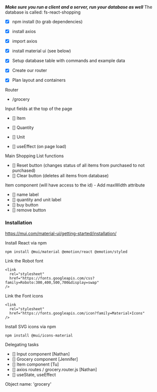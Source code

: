 **_Make sure you run a client and a server, run your database as well_**
The database is called: fs-react-shopping

-   [x] npm install (to grab dependencies)
-   [x] install axios
-   [x] import axios
-   [x] install material ui (see below)
-   [x] Setup database table with commands and example data
-   [x] Create our router

-   [x] Plan layout and containers

Router

-   /grocery

Input fields at the top of the page

-   [] Item
-   [] Quantity
-   [] Unit

-   [] useEffect (on page load)

Main Shopping List functions

-   [] Reset button (changes status of all items from purchased to not purchased)
-   [] Clear button (deletes all items from database)

Item component (will have access to the id) - Add maxWidth attribute

-   [] name label
-   [] quantity and unit label
-   [] buy button
-   [] remove button

### Installation

https://mui.com/material-ui/getting-started/installation/

Install React via npm

```
npm install @mui/material @emotion/react @emotion/styled
```

Link the Robot font

```
<link
  rel="stylesheet"
  href="https://fonts.googleapis.com/css?family=Roboto:300,400,500,700&display=swap"
/>
```

Link the Font icons

```
<link
  rel="stylesheet"
  href="https://fonts.googleapis.com/icon?family=Material+Icons"
/>
```

Install SVG icons via npm

```
npm install @mui/icons-material
```

Delegating tasks

-   [] Input component [Nathan]
-   [] Grocery component [Jennifer]
-   [] Item component [Tu]
-   [] axios routes / grocery.router.js [Nathan]
-   [] useState, useEffect

Object name: 'grocery'
